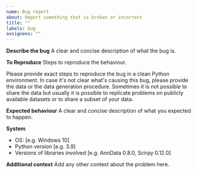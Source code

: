 ```yaml
---
name: Bug report
about: Report something that is broken or incorrect
title: ""
labels: bug
assignees: ""
---
```


**Describe the bug**
A clear and concise description of what the bug is.

**To Reproduce**
Steps to reproduce the behaviour.

Please provide exact steps to reproduce the bug in a clean Python environment. In case it's not clear what's causing this bug, please provide the data or the data generation procedure.
Sometimes it is not possible to share the data but usually it is possible to replicate problems on publicly available datasets or to share a subset of your data.

**Expected behaviour**
A clear and concise description of what you expected to happen.

**System**

-   OS: [e.g. Windows 10]
-   Python version [e.g. 3.9]
-   Versions of libraries involved [e.g. AnnData 0.8.0, Scirpy 0.12.0]

**Additional context**
Add any other context about the problem here.
